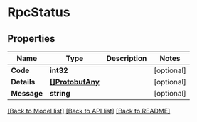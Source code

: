 # RpcStatus

## Properties

Name | Type | Description | Notes
------------ | ------------- | ------------- | -------------
**Code** | **int32** |  | [optional] 
**Details** | [**[]ProtobufAny**](protobufAny.md) |  | [optional] 
**Message** | **string** |  | [optional] 

[[Back to Model list]](../README.md#documentation-for-models) [[Back to API list]](../README.md#documentation-for-api-endpoints) [[Back to README]](../README.md)



